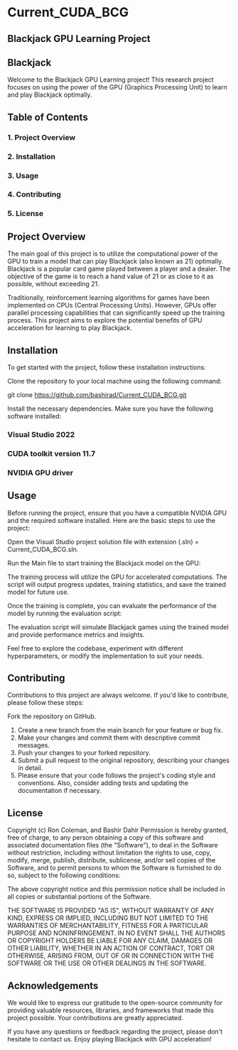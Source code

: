 # Current_CUDA_BCG

## Blackjack GPU Learning Project
## Blackjack

Welcome to the Blackjack GPU Learning project! This research project focuses on using the power of the GPU (Graphics Processing Unit) to learn and play Blackjack optimally.

  ## Table of Contents
  ### 1. Project Overview
  ### 2. Installation
  ### 3. Usage
  ### 4. Contributing
  ### 5. License

## Project Overview
The main goal of this project is to utilize the computational power of the GPU to train a model that can play Blackjack (also known as 21) optimally. Blackjack is a popular card game played between a player and a dealer. The objective of the game is to reach a hand value of 21 or as close to it as possible, without exceeding 21.

Traditionally, reinforcement learning algorithms for games have been implemented on CPUs (Central Processing Units). However, GPUs offer parallel processing capabilities that can significantly speed up the training process. This project aims to explore the potential benefits of GPU acceleration for learning to play Blackjack.

## Installation
To get started with the project, follow these installation instructions:

Clone the repository to your local machine using the following command:

git clone https://github.com/bashirad/Current_CUDA_BCG.git

Install the necessary dependencies. Make sure you have the following software installed:

### Visual Studio 2022 
### CUDA toolkit version 11.7
### NVIDIA GPU driver

## Usage
Before running the project, ensure that you have a compatible NVIDIA GPU and the required software installed. Here are the basic steps to use the project:

Open the Visual Studio project solution file with extension (.sln) = Current_CUDA_BCG.sln.

Run the Main file to start training the Blackjack model on the GPU:

The training process will utilize the GPU for accelerated computations. The script will output progress updates, training statistics, and save the trained model for future use.

Once the training is complete, you can evaluate the performance of the model by running the evaluation script:

The evaluation script will simulate Blackjack games using the trained model and provide performance metrics and insights.

Feel free to explore the codebase, experiment with different hyperparameters, or modify the implementation to suit your needs.

## Contributing
Contributions to this project are always welcome. If you'd like to contribute, please follow these steps:

Fork the repository on GitHub.
1. Create a new branch from the main branch for your feature or bug fix.
2. Make your changes and commit them with descriptive commit messages.
3. Push your changes to your forked repository.
4. Submit a pull request to the original repository, describing your changes in detail.
5. Please ensure that your code follows the project's coding style and conventions. Also, consider adding tests and updating the documentation if necessary.

## License
Copyright (c) Ron Coleman, and Bashir Dahir
Permission is hereby granted, free of charge, to any person obtaining
a copy of this software and associated documentation files (the
"Software"), to deal in the Software without restriction, including
without limitation the rights to use, copy, modify, merge, publish,
distribute, sublicense, and/or sell copies of the Software, and to
permit persons to whom the Software is furnished to do so, subject to
the following conditions:

The above copyright notice and this permission notice shall be
included in all copies or substantial portions of the Software.

THE SOFTWARE IS PROVIDED "AS IS", WITHOUT WARRANTY OF ANY KIND,
EXPRESS OR IMPLIED, INCLUDING BUT NOT LIMITED TO THE WARRANTIES OF
MERCHANTABILITY, FITNESS FOR A PARTICULAR PURPOSE AND
NONINFRINGEMENT. IN NO EVENT SHALL THE AUTHORS OR COPYRIGHT HOLDERS BE
LIABLE FOR ANY CLAIM, DAMAGES OR OTHER LIABILITY, WHETHER IN AN ACTION
OF CONTRACT, TORT OR OTHERWISE, ARISING FROM, OUT OF OR IN CONNECTION
WITH THE SOFTWARE OR THE USE OR OTHER DEALINGS IN THE SOFTWARE.

## Acknowledgements
We would like to express our gratitude to the open-source community for providing valuable resources, libraries, and frameworks that made this project possible. Your contributions are greatly appreciated.

If you have any questions or feedback regarding the project, please don't hesitate to contact us. Enjoy playing Blackjack with GPU acceleration!

